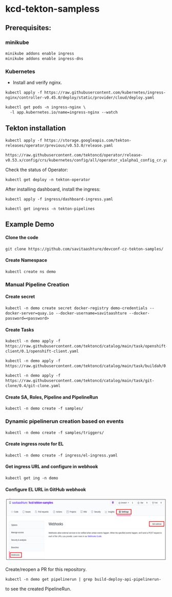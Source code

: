 # kcd-tekton-sampless

## Prerequisites:

### minikube
``` text
minikube addons enable ingress
minikube addons enable ingress-dns
```
### Kubernetes
* Install and verify nginx.
```text
kubectl apply -f https://raw.githubusercontent.com/kubernetes/ingress-nginx/controller-v0.45.0/deploy/static/provider/cloud/deploy.yaml
```
```text
kubectl get pods -n ingress-nginx \
  -l app.kubernetes.io/name=ingress-nginx --watch
```

## Tekton installation
```text
kubectl apply -f https://storage.googleapis.com/tekton-releases/operator/previous/v0.53.0/release.yaml
```
```text
https://raw.githubusercontent.com/tektoncd/operator/release-v0.53.x/config/crs/kubernetes/config/all/operator_v1alpha1_config_cr.yaml
```
Check the status of Operator:
```text
kubectl get deploy -n tekton-operator
```
After installing dashboard, install the ingress:
```text
kubectl apply -f ingress/dashboard-ingress.yaml
```
```text
kubectl get ingress -n tekton-pipelines
```

## Example Demo
#### Clone the code
```text
git clone https://github.com/savitaashture/devconf-cz-tekton-samples/
```
#### Create Namespace
```text
kubectl create ns demo
```

### Manual Pipeline Creation
#### Create secret
```text
kubectl -n demo create secret docker-registry demo-credentials --docker-server=quay.io --docker-username=savitaashture --docker-password=<password>
```

#### Create Tasks
```text
kubectl -n demo apply -f https://raw.githubusercontent.com/tektoncd/catalog/main/task/openshift-client/0.1/openshift-client.yaml
```
```text
kubectl -n demo apply -f https://raw.githubusercontent.com/tektoncd/catalog/main/task/buildah/0.2/buildah.yaml
```
```text
kubectl -n demo apply -f https://raw.githubusercontent.com/tektoncd/catalog/main/task/git-clone/0.4/git-clone.yaml
```

#### Create SA, Roles, Pipeline and PipelineRun
```text
kubectl -n demo create -f samples/
```
### Dynamic pipelinerun creation based on events

```text
kubectl -n demo create -f samples/triggers/
```

#### Create ingress route for EL
```text
kubectl -n demo create -f ingress/el-ingress.yaml
```

#### Get ingress URL and configure in webhook
```text
kubectl get ing -n demo
```

#### Configure EL URL in GitHub webhook
![Webhook Configuration](https://github.com/savitaashture/devconf-cz-tekton-samples/blob/main/image/webhook.png)

Create/reopen a PR for this repository.

```text
kubectl -n demo get pipelinerun | grep build-deploy-api-pipelinerun-
```
to see the created PipelineRun.

